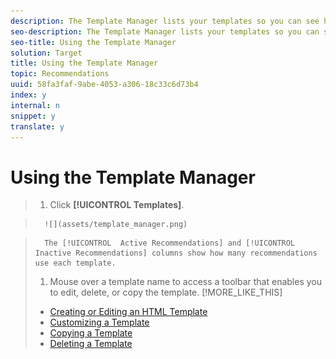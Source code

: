 ```yaml
---
description: The Template Manager lists your templates so you can see how many active and inactive recommendations use each template, and so you can create, edit, delete, or copy a template.
seo-description: The Template Manager lists your templates so you can see how many active and inactive recommendations use each template, and so you can create, edit, delete, or copy a template.
seo-title: Using the Template Manager
solution: Target
title: Using the Template Manager
topic: Recommendations
uuid: 58fa3faf-9abe-4053-a306-18c33c6d73b4
index: y
internal: n
snippet: y
translate: y
---
```


# Using the Template Manager


>1. Click **[!UICONTROL  Templates]**.

>       ![](assets/template_manager.png) 

>       The [!UICONTROL  Active Recommendations] and [!UICONTROL  Inactive Recommendations] columns show how many recommendations use each template. 
>1. Mouse over a template name to access a toolbar that enables you to edit, delete, or copy the template.
>[!MORE_LIKE_THIS]
>
>* [ Creating or Editing an HTML Template ](t_Creating_an_HTML_Template.md#task_98162FAC61F5407F927F53C9B839EE74)
>* [ Customizing a Template ](c_Customizing_a_Template.md#concept_94F1554C3F2E4CDB9A2C3D78F10EDA59)
>* [ Copying a Template ](t_Copying_a_Template.md#task_607C9FB356094942866C443246C25DEF)
>* [ Deleting a Template ](t_Deleting_a_Template.md#task_E31200EA7D844C039B169CB26162C292)
